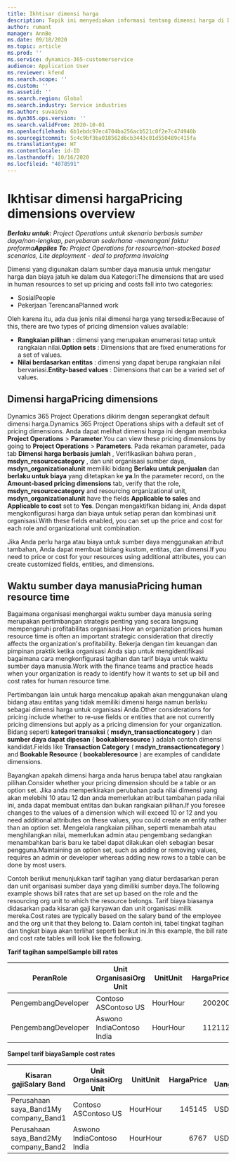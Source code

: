 ```yaml
---
title: Ikhtisar dimensi harga
description: Topik ini menyediakan informasi tentang dimensi harga di Dynamics 365 Project operations.
author: rumant
manager: AnnBe
ms.date: 09/18/2020
ms.topic: article
ms.prod: ''
ms.service: dynamics-365-customerservice
audience: Application User
ms.reviewer: kfend
ms.search.scope: ''
ms.custom: ''
ms.assetid: ''
ms.search.region: Global
ms.search.industry: Service industries
ms.author: suvaidya
ms.dyn365.ops.version: ''
ms.search.validFrom: 2020-10-01
ms.openlocfilehash: 6b1ebdc97ec4704ba256acb521c0f2e7c474940b
ms.sourcegitcommit: 5c4c9bf3ba018562d6cb3443c01d550489c415fa
ms.translationtype: HT
ms.contentlocale: id-ID
ms.lasthandoff: 10/16/2020
ms.locfileid: "4078591"
---
```

# <a name="pricing-dimensions-overview"></a><span data-ttu-id="6c067-103">Ikhtisar dimensi harga</span><span class="sxs-lookup"><span data-stu-id="6c067-103">Pricing dimensions overview</span></span>

<span data-ttu-id="6c067-104">_**Berlaku untuk:** Project Operations untuk skenario berbasis sumber daya/non-lengkap, penyebaran sederhana -menangani faktur proforma_</span><span class="sxs-lookup"><span data-stu-id="6c067-104">_**Applies To:** Project Operations for resource/non-stocked based scenarios, Lite deployment - deal to proforma invoicing_</span></span>

<span data-ttu-id="6c067-105">Dimensi yang digunakan dalam sumber daya manusia untuk mengatur harga dan biaya jatuh ke dalam dua Kategori:</span><span class="sxs-lookup"><span data-stu-id="6c067-105">The dimensions that are used in human resources to set up pricing and costs fall into two categories:</span></span>

- <span data-ttu-id="6c067-106">Sosial</span><span class="sxs-lookup"><span data-stu-id="6c067-106">People</span></span>
- <span data-ttu-id="6c067-107">Pekerjaan Terencana</span><span class="sxs-lookup"><span data-stu-id="6c067-107">Planned work</span></span>

<span data-ttu-id="6c067-108">Oleh karena itu, ada dua jenis nilai dimensi harga yang tersedia:</span><span class="sxs-lookup"><span data-stu-id="6c067-108">Because of this, there are two types of pricing dimension values available:</span></span>

- <span data-ttu-id="6c067-109">**Rangkaian pilihan** : dimensi yang merupakan enumerasi tetap untuk rangkaian nilai.</span><span class="sxs-lookup"><span data-stu-id="6c067-109">**Option sets** : Dimensions that are fixed enumerations for a set of values.</span></span>
- <span data-ttu-id="6c067-110">**Nilai berdasarkan entitas** : dimensi yang dapat berupa rangkaian nilai bervariasi.</span><span class="sxs-lookup"><span data-stu-id="6c067-110">**Entity-based values** : Dimensions that can be a varied set of values.</span></span>

## <a name="pricing-dimensions"></a><span data-ttu-id="6c067-111">Dimensi harga</span><span class="sxs-lookup"><span data-stu-id="6c067-111">Pricing dimensions</span></span>

<span data-ttu-id="6c067-112">Dynamics 365 Project Operations dikirim dengan seperangkat default dimensi harga.</span><span class="sxs-lookup"><span data-stu-id="6c067-112">Dynamics 365 Project Operations ships with a default set of pricing dimensions.</span></span> <span data-ttu-id="6c067-113">Anda dapat melihat dimensi harga ini dengan membuka **Project Operations** > **Parameter**.</span><span class="sxs-lookup"><span data-stu-id="6c067-113">You can view these pricing dimensions by going to **Project Operations** > **Parameters**.</span></span> <span data-ttu-id="6c067-114">Pada rekaman parameter, pada tab **Dimensi harga berbasis jumlah** , Verifikasikan bahwa peran , **msdyn_resourcecategory** , dan unit organisasi sumber daya, **msdyn_organizationalunit** memiliki bidang **Berlaku untuk penjualan** dan **berlaku untuk biaya** yang ditetapkan ke **ya**.</span><span class="sxs-lookup"><span data-stu-id="6c067-114">In the parameter record, on the **Amount-based pricing dimensions** tab, verify that the role, **msdyn_resourcecategory** and resourcing organizational unit, **msdyn_organizationalunit** have the fields **Applicable to sales** and **Applicable to cost** set to **Yes**.</span></span> <span data-ttu-id="6c067-115">Dengan mengaktifkan bidang ini, Anda dapat mengkonfigurasi harga dan biaya untuk setiap peran dan kombinasi unit organisasi.</span><span class="sxs-lookup"><span data-stu-id="6c067-115">With these fields enabled, you can set up the price and cost for each role and organizational unit combination.</span></span>

<span data-ttu-id="6c067-116">Jika Anda perlu harga atau biaya untuk sumber daya menggunakan atribut tambahan, Anda dapat membuat bidang kustom, entitas, dan dimensi.</span><span class="sxs-lookup"><span data-stu-id="6c067-116">If you need to price or cost for your resources using additional attributes, you can create customized fields, entities, and dimensions.</span></span>

## <a name="pricing-human-resource-time"></a><span data-ttu-id="6c067-117">Waktu sumber daya manusia</span><span class="sxs-lookup"><span data-stu-id="6c067-117">Pricing human resource time</span></span>
<span data-ttu-id="6c067-118">Bagaimana organisasi menghargai waktu sumber daya manusia sering merupakan pertimbangan strategis penting yang secara langsung mempengaruhi profitabilitas organisasi.</span><span class="sxs-lookup"><span data-stu-id="6c067-118">How an organization prices human resource time is often an important strategic consideration that directly affects the organization's profitability.</span></span> <span data-ttu-id="6c067-119">Bekerja dengan tim keuangan dan pimpinan praktik ketika organisasi Anda siap untuk mengidentifikasi bagaimana cara mengkonfigurasi tagihan dan tarif biaya untuk waktu sumber daya manusia.</span><span class="sxs-lookup"><span data-stu-id="6c067-119">Work with the finance teams and practice heads when your organization is ready to identify how it wants to set up bill and cost rates for human resource time.</span></span>

<span data-ttu-id="6c067-120">Pertimbangan lain untuk harga mencakup apakah akan menggunakan ulang bidang atau entitas yang tidak memiliki dimensi harga namun berlaku sebagai dimensi harga untuk organisasi Anda.</span><span class="sxs-lookup"><span data-stu-id="6c067-120">Other considerations for pricing include whether to re-use fields or entities that are not currently pricing dimensions but apply as a pricing dimension for your organization.</span></span> <span data-ttu-id="6c067-121">Bidang seperti **kategori transaksi** ( **msdyn_transactioncategory** ) dan **sumber daya dapat dipesan** ( **bookableresource** ) adalah contoh dimensi kandidat.</span><span class="sxs-lookup"><span data-stu-id="6c067-121">Fields like **Transaction Category** ( **msdyn_transactioncategory** ) and **Bookable Resource** ( **bookableresource** ) are examples of candidate dimensions.</span></span> 

<span data-ttu-id="6c067-122">Bayangkan apakah dimensi harga anda harus berupa tabel atau rangkaian pilihan.</span><span class="sxs-lookup"><span data-stu-id="6c067-122">Consider whether your pricing dimension should be a table or an option set.</span></span> <span data-ttu-id="6c067-123">Jika anda memperkirakan perubahan pada nilai dimensi yang akan melebihi 10 atau 12 dan anda memerlukan atribut tambahan pada nilai ini, anda dapat membuat entitas dan bukan rangkaian pilihan.</span><span class="sxs-lookup"><span data-stu-id="6c067-123">If you foresee changes to the values of a dimension which will exceed 10 or 12 and you need additional attributes on these values, you could create an entity rather than an option set.</span></span> <span data-ttu-id="6c067-124">Mengelola rangkaian pilihan, seperti menambah atau menghilangkan nilai, memerlukan admin atau pengembang sedangkan menambahkan baris baru ke tabel dapat dilakukan oleh sebagian besar pengguna.</span><span class="sxs-lookup"><span data-stu-id="6c067-124">Maintaining an option set, such as adding or removing values, requires an admin or developer whereas adding new rows to a table can be done by most users.</span></span>

<span data-ttu-id="6c067-125">Contoh berikut menunjukkan tarif tagihan yang diatur berdasarkan peran dan unit organisasi sumber daya yang dimiliki sumber daya.</span><span class="sxs-lookup"><span data-stu-id="6c067-125">The following example shows bill rates that are set up based on the role and the resourcing org unit to which the resource belongs.</span></span> <span data-ttu-id="6c067-126">Tarif biaya biasanya didasarkan pada kisaran gaji karyawan dan unit organisasi milik mereka.</span><span class="sxs-lookup"><span data-stu-id="6c067-126">Cost rates are typically based on the salary band of the employee and the org unit that they belong to.</span></span> <span data-ttu-id="6c067-127">Dalam contoh ini, tabel tingkat tagihan dan tingkat biaya akan terlihat seperti berikut ini.</span><span class="sxs-lookup"><span data-stu-id="6c067-127">In this example, the bill rate and cost rate tables will look like the following.</span></span>

<span data-ttu-id="6c067-128">**Tarif tagihan sampel**</span><span class="sxs-lookup"><span data-stu-id="6c067-128">**Sample bill rates**</span></span>

| <span data-ttu-id="6c067-129">Peran</span><span class="sxs-lookup"><span data-stu-id="6c067-129">Role</span></span>        | <span data-ttu-id="6c067-130">Unit Organisasi</span><span class="sxs-lookup"><span data-stu-id="6c067-130">Org Unit</span></span>    |<span data-ttu-id="6c067-131">Unit</span><span class="sxs-lookup"><span data-stu-id="6c067-131">Unit</span></span>      |<span data-ttu-id="6c067-132">Harga</span><span class="sxs-lookup"><span data-stu-id="6c067-132">Price</span></span>      |<span data-ttu-id="6c067-133">Mata Uang</span><span class="sxs-lookup"><span data-stu-id="6c067-133">Currency</span></span>  |
| ------------|-------------|----------|----------:|----------|
| <span data-ttu-id="6c067-134">Pengembang</span><span class="sxs-lookup"><span data-stu-id="6c067-134">Developer</span></span>   | <span data-ttu-id="6c067-135">Contoso AS</span><span class="sxs-lookup"><span data-stu-id="6c067-135">Contoso US</span></span>  |<span data-ttu-id="6c067-136">Hour</span><span class="sxs-lookup"><span data-stu-id="6c067-136">Hour</span></span> | <span data-ttu-id="6c067-137">200</span><span class="sxs-lookup"><span data-stu-id="6c067-137">200</span></span>|<span data-ttu-id="6c067-138">USD</span><span class="sxs-lookup"><span data-stu-id="6c067-138">USD</span></span>     |
| <span data-ttu-id="6c067-139">Pengembang</span><span class="sxs-lookup"><span data-stu-id="6c067-139">Developer</span></span>   | <span data-ttu-id="6c067-140">Aswono India</span><span class="sxs-lookup"><span data-stu-id="6c067-140">Contoso India</span></span> |<span data-ttu-id="6c067-141">Hour</span><span class="sxs-lookup"><span data-stu-id="6c067-141">Hour</span></span>|   <span data-ttu-id="6c067-142">112</span><span class="sxs-lookup"><span data-stu-id="6c067-142">112</span></span>|<span data-ttu-id="6c067-143">USD</span><span class="sxs-lookup"><span data-stu-id="6c067-143">USD</span></span>     |


<span data-ttu-id="6c067-144">**Sampel tarif biaya**</span><span class="sxs-lookup"><span data-stu-id="6c067-144">**Sample cost rates**</span></span>

| <span data-ttu-id="6c067-145">Kisaran gaji</span><span class="sxs-lookup"><span data-stu-id="6c067-145">Salary Band</span></span>     | <span data-ttu-id="6c067-146">Unit Organisasi</span><span class="sxs-lookup"><span data-stu-id="6c067-146">Org Unit</span></span>    |<span data-ttu-id="6c067-147">Unit</span><span class="sxs-lookup"><span data-stu-id="6c067-147">Unit</span></span>      |<span data-ttu-id="6c067-148">Harga</span><span class="sxs-lookup"><span data-stu-id="6c067-148">Price</span></span>      |<span data-ttu-id="6c067-149">Mata Uang</span><span class="sxs-lookup"><span data-stu-id="6c067-149">Currency</span></span>  |
| ----------------|-------------|----------|----------:|----------|
| <span data-ttu-id="6c067-150">Perusahaan saya_Band1</span><span class="sxs-lookup"><span data-stu-id="6c067-150">My company_Band1</span></span> | <span data-ttu-id="6c067-151">Contoso AS</span><span class="sxs-lookup"><span data-stu-id="6c067-151">Contoso US</span></span>  |<span data-ttu-id="6c067-152">Hour</span><span class="sxs-lookup"><span data-stu-id="6c067-152">Hour</span></span> | <span data-ttu-id="6c067-153">145</span><span class="sxs-lookup"><span data-stu-id="6c067-153">145</span></span>|<span data-ttu-id="6c067-154">USD</span><span class="sxs-lookup"><span data-stu-id="6c067-154">USD</span></span>     |
| <span data-ttu-id="6c067-155">Perusahaan saya_Band2</span><span class="sxs-lookup"><span data-stu-id="6c067-155">My company_Band2</span></span> | <span data-ttu-id="6c067-156">Aswono India</span><span class="sxs-lookup"><span data-stu-id="6c067-156">Contoso India</span></span> |<span data-ttu-id="6c067-157">Hour</span><span class="sxs-lookup"><span data-stu-id="6c067-157">Hour</span></span>|   <span data-ttu-id="6c067-158">67</span><span class="sxs-lookup"><span data-stu-id="6c067-158">67</span></span>|<span data-ttu-id="6c067-159">USD</span><span class="sxs-lookup"><span data-stu-id="6c067-159">USD</span></span>     |
